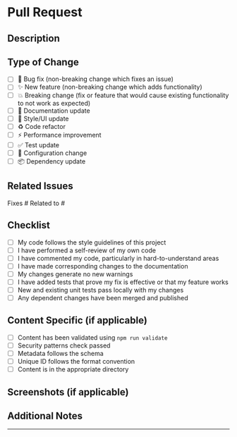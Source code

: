 # Pull Request

## Description
<!-- Provide a brief description of the changes in this PR -->

## Type of Change
<!-- Mark the relevant option with an "x" -->
- [ ] 🐛 Bug fix (non-breaking change which fixes an issue)
- [ ] ✨ New feature (non-breaking change which adds functionality)
- [ ] 💥 Breaking change (fix or feature that would cause existing functionality to not work as expected)
- [ ] 📝 Documentation update
- [ ] 🎨 Style/UI update
- [ ] ♻️ Code refactor
- [ ] ⚡ Performance improvement
- [ ] ✅ Test update
- [ ] 🔧 Configuration change
- [ ] 📦 Dependency update

## Related Issues
<!-- Link any related issues here using #issue-number -->
Fixes #
Related to #

## Checklist
<!-- Mark completed items with an "x" -->
- [ ] My code follows the style guidelines of this project
- [ ] I have performed a self-review of my own code
- [ ] I have commented my code, particularly in hard-to-understand areas
- [ ] I have made corresponding changes to the documentation
- [ ] My changes generate no new warnings
- [ ] I have added tests that prove my fix is effective or that my feature works
- [ ] New and existing unit tests pass locally with my changes
- [ ] Any dependent changes have been merged and published

## Content Specific (if applicable)
<!-- For content submissions -->
- [ ] Content has been validated using `npm run validate`
- [ ] Security patterns check passed
- [ ] Metadata follows the schema
- [ ] Unique ID follows the format convention
- [ ] Content is in the appropriate directory

## Screenshots (if applicable)
<!-- Add screenshots to help explain your changes -->

## Additional Notes
<!-- Add any additional notes or context about the PR here -->

---
<!-- This PR will be automatically added to the DollhouseMCP Roadmap project -->